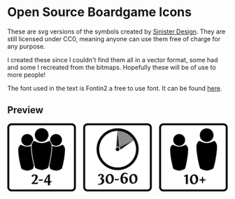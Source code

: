 # Open Source Boardgame Icons

These are svg versions of the symbols created by [Sinister Design](https://sinisterdesign.net/open-source-board-game-box-art-icons/). They are still licensed under CC0, meaning anyone can use them free of charge for any purpose.

I created these since I couldn't find them all in a vector format, some had and some I recreated from the bitmaps. Hopefully these will be of use to more people!

The font used in the text is Fontin2 a free to use font. It can be found [here](https://www.exljbris.com/fontin.html).

## Preview
![Preview of the three symbols](preview.png)
